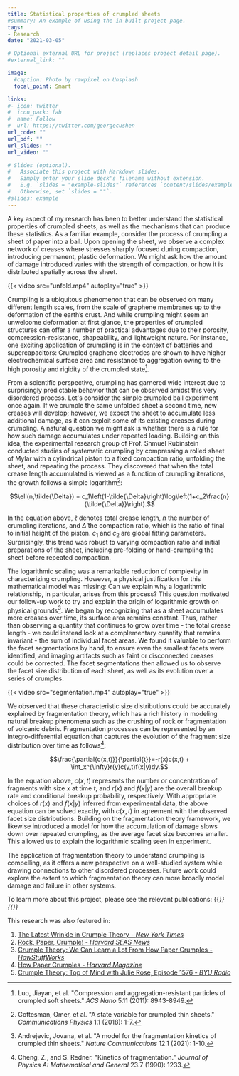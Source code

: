 ```yaml
---
title: Statistical properties of crumpled sheets
#summary: An example of using the in-built project page.
tags:
- Research
date: "2021-03-05"

# Optional external URL for project (replaces project detail page).
#external_link: ""

image:
  #caption: Photo by rawpixel on Unsplash
  focal_point: Smart

links:
#- icon: twitter
#  icon_pack: fab
#  name: Follow
#  url: https://twitter.com/georgecushen
url_code: ""
url_pdf: ""
url_slides: ""
url_video: ""

# Slides (optional).
#   Associate this project with Markdown slides.
#   Simply enter your slide deck's filename without extension.
#   E.g. `slides = "example-slides"` references `content/slides/example-slides.md`.
#   Otherwise, set `slides = ""`.
#slides: example
---
```

A key aspect of my research has been to better understand the statistical properties of crumpled sheets, as well as the mechanisms that can produce these statistics. As a familiar example, consider the process of crumpling a sheet of paper into a ball. Upon opening the sheet, we observe a complex network of creases where stresses sharply focused during compaction, introducing permanent, plastic deformation. We might ask how the amount of damage introduced varies with the strength of compaction, or how it is distributed spatially across the sheet.

{{< video src="unfold.mp4" autoplay="true" >}}

Crumpling is a ubiquitous phenomenon that can be observed on many different length scales, from the scale of graphene membranes up to the deformation of the earth’s crust. And while crumpling might seem an unwelcome deformation at first glance, the properties of crumpled structures can offer a number of practical advantages due to their porosity, compression-resistance, shapeability, and lightweight nature. For instance, one exciting application of crumpling is in the context of batteries and supercapacitors: Crumpled graphene electrodes are shown to have higher electrochemical surface area and resistance to aggregation owing to the high porosity and rigidity of the crumpled state[^1].

From a scientific perspective, crumpling has garnered wide interest due to surprisingly predictable behavior that can be observed amidst this very disordered process. Let's consider the simple crumpled ball experiment once again. If we crumple the same unfolded sheet a second time, new creases will develop; however, we expect the sheet to accumulate less additional damage, as it can exploit some of its existing creases during crumpling. A natural question we might ask is whether there is a rule for how such damage accumulates under repeated loading. Building on this idea, the experimental research group of Prof. Shmuel Rubinstein conducted studies of systematic crumpling by compressing a rolled sheet of Mylar with a cylindrical piston to a fixed compaction ratio, unfolding the sheet, and repeating the process. They discovered that when the total crease length accumulated is viewed as a function of crumpling iterations, the growth follows a simple logarithm[^2]:

$$\ell(n,\tilde{\Delta}) = c_1\left(1-\tilde{\Delta}\right)\log\left(1+c_2\frac{n}{\tilde{\Delta}}\right).$$

In the equation above, $\ell$ denotes total crease length, $n$ the number of crumpling iterations, and $\tilde{\Delta}$ the compaction ratio, which is the ratio of final to initial height of the piston. $c_1$ and $c_2$ are global fitting parameters. Surprisingly, this trend was robust to varying compaction ratio and initial preparations of the sheet, including pre-folding or hand-crumpling the sheet before repeated compaction.

The logarithmic scaling was a remarkable reduction of complexity in characterizing crumpling. However, a physical justification for this mathematical model was missing: Can we explain why a logarithmic relationship, in particular, arises from this process? This question motivated our follow-up work to try and explain the origin of logarithmic growth on physical grounds[^3]. We began by recognizing that as a sheet accumulates more creases over time, its surface area remains constant. Thus, rather than observing a quantity that continues to grow over time - the total crease length - we could instead look at a complementary quantity that remains invariant - the sum of individual facet areas. We found it valuable to perform the facet segmentations by hand, to ensure even the smallest facets were identified, and imaging artifacts such as faint or disconnected creases could be corrected. The facet segmentations then allowed us to observe the facet size distribution of each sheet, as well as its evolution over a series of crumples.

{{< video src="segmentation.mp4" autoplay="true" >}}

We observed that these characteristic size distributions could be accurately explained by fragmentation theory, which has a rich history in modeling natural breakup phenomena such as the crushing of rock or fragmentation of volcanic debris. Fragmentation processes can be represented by an integro-differential equation that captures the evolution of the fragment size distribution over time as follows[^4]:

$$\frac{\partial{c(x,t)}}{\partial{t}}=-r(x)c(x,t) + \int_x^{\infty}r(y)c(y,t)f(x|y)dy.$$

In the equation above, $c(x,t)$ represents the number or concentration of fragments with size $x$ at time $t$, and $r(x)$ and $f(x|y)$ are the overall breakup rate and conditional breakup probability, respectively. With appropriate choices of $r(x)$ and $f(x|y)$ inferred from experimental data, the above equation can be solved exactly, with $c(x,t)$ in agreement with the observed facet size distributions. Building on the fragmentation theory framework, we likewise introduced a model for how the accumulation of damage slows down over repeated crumpling, as the average facet size becomes smaller. This allowed us to explain the logarithmic scaling seen in experiment.

The application of fragmentation theory to understand crumpling is compelling, as it offers a new perspective on a well-studied system while drawing connections to other disordered processes. Future work could explore the extent to which fragmentation theory can more broadly model damage and failure in other systems.

To learn more about this project, please see the relevant publications:
{{<cite page="/publication/comm_phys_2018" view="1" >}}
{{<cite page="/publication/nat_commun_2021" view="1" >}}

This research was also featured in:
1. [The Latest Wrinkle in Crumple Theory - _New York Times_](https://www.nytimes.com/2021/03/08/science/math-crumple-fragmentation-andrejevic.html#:~:text=From%20studies%20of%20%E2%80%9Cgeometric%20frustration,how%20paper%20folds%20under%20pressure.&text=Sign%20up%20for%20Science%20Times,cosmos%20and%20the%20human%20body.&text=can't%20sympathize%3F-,In%20a%20sense%2C%20creases%20happen%20when%20a,sheet%20of%20material%20gets%20claustrophobia.)
2. [Rock, Paper, Crumple! - _Harvard SEAS News_](https://www.seas.harvard.edu/news/2021/03/rock-paper-crumple)
3. [Crumple Theory: We Can Learn a Lot From How Paper Crumples - _HowStuffWorks_](https://science.howstuffworks.com/crumple-theory.htm#:~:text=Crumple%20Theory%3A%20We%20Can%20Learn%20a%20Lot%20From%20How%20Paper%20Crumples,-By%3A%20Patrick%20J&text=They're%20all%20undergoing%20a,fit%20into%20a%20smaller%20area.)
4. [How Paper Crumples - _Harvard Magazine_](https://www.harvardmagazine.com/2021/07/right-now-crumpled-paper)
5. [Crumple Theory: Top of Mind with Julie Rose, Episode 1576 - _BYU Radio_](https://www.byuradio.org/08a94ba5-9a5f-4010-b057-95b6fcc31a91)


[^1]: Luo, Jiayan, et al. "Compression and aggregation-resistant particles of crumpled soft sheets." _ACS Nano_ 5.11 (2011): 8943-8949.
[^2]: Gottesman, Omer, et al. "A state variable for crumpled thin sheets." _Communications Physics_ 1.1 (2018): 1-7.
[^3]: Andrejevic, Jovana, et al. "A model for the fragmentation kinetics of crumpled thin sheets." _Nature Communications_ 12.1 (2021): 1-10.
[^4]: Cheng, Z., and S. Redner. "Kinetics of fragmentation." _Journal of Physics A: Mathematical and General_ 23.7 (1990): 1233.






